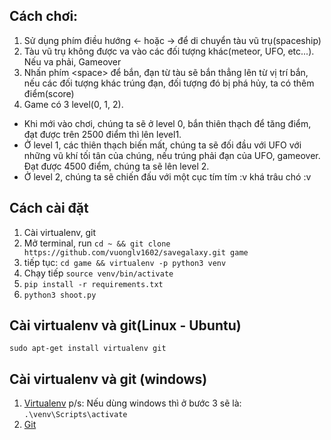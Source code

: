 ## Cách chơi:
1. Sử dụng phím điều hướng <- hoặc -> để di chuyển tàu vũ trụ(spaceship)
2. Tàu vũ trụ không được va vào các đối tượng khác(meteor, UFO, etc...). Nếu va phải, Gameover
3. Nhấn phím <space\> để bắn, đạn từ tàu sẽ bắn thẳng lên từ vị trí bắn, nếu các đối tượng khác trúng đạn, đối tượng đó bị phá hủy, ta có thêm điểm(score)
4. Game có 3 level(0, 1, 2).
- Khi mới vào chơi, chúng ta sẽ ở level 0, bắn thiên thạch để tăng điểm, đạt được trên 2500 điểm thì lên level1.
- Ở level 1, các thiên thạch biến mất, chúng ta sẽ đối đầu với UFO với những vũ khí tối tân của chúng, nếu trúng phải đạn của UFO, gameover. Đạt được 4500 điểm, chúng ta sẽ lên level 2.
- Ở level 2, chúng ta sẽ chiến đấu với một cục tím tím :v khá trâu chó :v 

## Cách cài đặt
1. Cài virtualenv, git
2. Mở terminal, run ```cd ~ && git clone https://github.com/vuonglv1602/savegalaxy.git game```
2. tiếp tục: ```cd game && virtualenv -p python3 venv```
3. Chạy tiếp ```source venv/bin/activate```
4. ```pip install -r requirements.txt```
5. ```python3 shoot.py```

## Cài virtualenv và git(Linux - Ubuntu)
```sudo apt-get install virtualenv git```
## Cài virtualenv và git (windows)
1. [Virtualenv](https://programwithus.com/learn-to-code/Pip-and-virtualenv-on-Windows/)
p/s: Nếu dùng windows thì ở bước 3 sẽ là: ```.\venv\Scripts\activate```
2. [Git](https://www.linode.com/docs/development/version-control/how-to-install-git-on-linux-mac-and-windows/)
